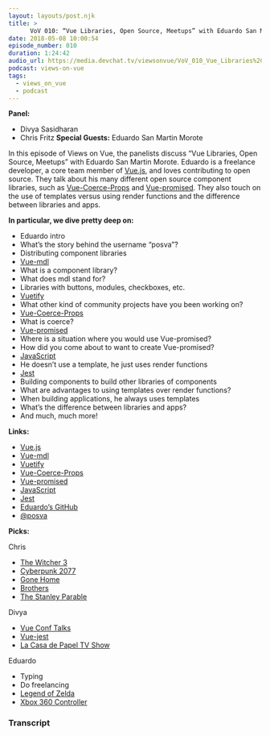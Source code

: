 ```yaml
---
layout: layouts/post.njk
title: >
      VoV 010: “Vue Libraries, Open Source, Meetups” with Eduardo San Martin Morote
date: 2018-05-08 10:00:54
episode_number: 010
duration: 1:24:42
audio_url: https://media.devchat.tv/viewsonvue/VoV_010_Vue_Libraries%2C_Open_Source%2C_Meetups_%20with_Eduardo_San_Martin_Morote.mp3
podcast: views-on-vue
tags: 
  - views_on_vue
  - podcast
---
```


 **Panel:**

- Divya Sasidharan
- Chris Fritz
**Special Guests:** Eduardo San Martin Morote

In this episode of Views on Vue, the panelists discuss “Vue Libraries, Open Source, Meetups” with Eduardo San Martin Morote. Eduardo is a freelance developer, a core team member of [Vue.js](https://vuejs.org/), and loves contributing to open source. They talk about his many different open source component libraries, such as [Vue-Coerce-Props](https://github.com/posva/vue-coerce-props) and [Vue-promised](https://github.com/posva/vue-promised). They also touch on the use of templates versus using render functions and the difference between libraries and apps.

**In particular, we dive pretty deep on:**

- Eduardo intro
- What’s the story behind the username “posva”?
- Distributing component libraries
- [Vue-mdl](https://github.com/posva/vue-mdl-docs)
- What is a component library?
- What does mdl stand for?
- Libraries with buttons, modules, checkboxes, etc.
- [Vuetify](https://vuetifyjs.com/en/)
- What other kind of community projects have you been working on?
- [Vue-Coerce-Props](https://github.com/posva/vue-coerce-props)
- What is coerce?
- [Vue-promised](https://github.com/posva/vue-promised)
- Where is a situation where you would use Vue-promised?
- How did you come about to want to create Vue-promised?
- [JavaScript](https://www.javascript.com/)
- He doesn’t use a template, he just uses render functions
- [Jest](https://facebook.github.io/jest/)
- Building components to build other libraries of components
- What are advantages to using templates over render functions?
- When building applications, he always uses templates
- What’s the difference between libraries and apps?
- And much, much more!

**Links:**

- [Vue.js](https://vuejs.org/)
- [Vue-mdl](https://github.com/posva/vue-mdl-docs)
- [Vuetify](https://vuetifyjs.com/en/)
- [Vue-Coerce-Props](https://github.com/posva/vue-coerce-props)
- [Vue-promised](https://github.com/posva/vue-promised)
- [JavaScript](https://www.javascript.com/)
- [Jest](https://facebook.github.io/jest/)
- [Eduardo’s GitHub](https://github.com/posva)
- [@posva](https://twitter.com/posva?lang=en)

**Picks:**

Chris

- [The Witcher 3](http://thewitcher.com/en/witcher3)
- [Cyberpunk 2077](http://www.cyberpunk.net/)
- [Gone Home](https://gonehome.game/)
- [Brothers](http://www.brothersthegame.com/)
- [The Stanley Parable](https://www.stanleyparable.com/)

Divya

- [Vue Conf Talks](https://www.vuemastery.com/vueconf/)
- [Vue-jest](https://github.com/vuejs/vue-jest)
- [La Casa de Papel TV Show](https://www.imdb.com/title/tt6468322/)

Eduardo

- Typing
- Do freelancing
- [Legend of Zelda](https://www.zelda.com/)
- [Xbox 360 Controller](https://www.amazon.com/Microsoft-Wireless-Controller-Windows-Console/dp/B004QRKWKQ)


### Transcript


